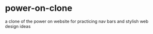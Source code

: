 # power-on-clone
a clone of the power on website for practicing nav bars and stylish web design ideas
